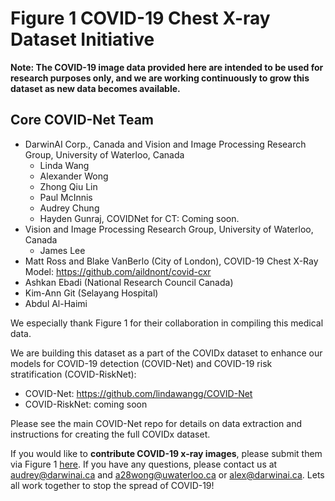 # Figure 1 COVID-19 Chest X-ray Dataset Initiative

**Note: The COVID-19 image data provided here are intended to be used for research purposes only, and we are working continuously to grow this dataset as new data becomes available.**

## Core COVID-Net Team
* DarwinAI Corp., Canada and Vision and Image Processing Research Group, University of Waterloo, Canada
	* Linda Wang
	* Alexander Wong
	* Zhong Qiu Lin
	* Paul McInnis
	* Audrey Chung
	* Hayden Gunraj, COVIDNet for CT: Coming soon.
* Vision and Image Processing Research Group, University of Waterloo, Canada
	* James Lee
* Matt Ross and Blake VanBerlo (City of London), COVID-19 Chest X-Ray Model: https://github.com/aildnont/covid-cxr
* Ashkan Ebadi (National Research Council Canada)
* Kim-Ann Git (Selayang Hospital)
* Abdul Al-Haimi

We especially thank Figure 1 for their collaboration in compiling this medical data.

We are building this dataset as a part of the COVIDx dataset to enhance our models for COVID-19 detection (COVID-Net) and COVID-19 risk stratification (COVID-RiskNet):
* COVID-Net: https://github.com/lindawangg/COVID-Net
* COVID-RiskNet: coming soon

Please see the main COVID-Net repo for details on data extraction and instructions for creating the full COVIDx dataset.

If you would like to **contribute COVID-19 x-ray images**, please submit them via Figure 1 [here](https://figure1.typeform.com/to/lLrHwv). If you have any questions, please contact us at audrey@darwinai.ca and a28wong@uwaterloo.ca or alex@darwinai.ca. Lets all work together to stop the spread of COVID-19!

